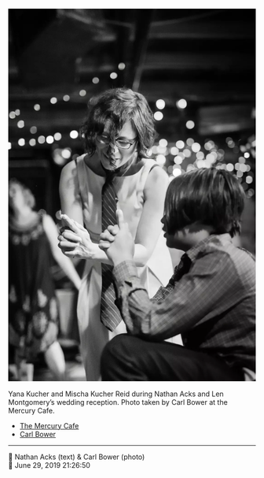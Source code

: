 ![Yana Kucher and Mischa Kucher Reid](assets/502337585562c41f5952df9c3e60b96a.webp)

Yana Kucher and Mischa Kucher Reid during Nathan Acks and Len Montgomery’s wedding reception. Photo taken by Carl Bower at the Mercury Cafe.

* [The Mercury Cafe](http://mercurycafe.com)
* [Carl Bower](https://carlbowerphotos.com)

- - - -

<span aria-hidden="true">👥</span> Nathan Acks (text) & Carl Bower (photo)  
<span aria-hidden="true">📅</span> June 29, 2019 21:26:50
